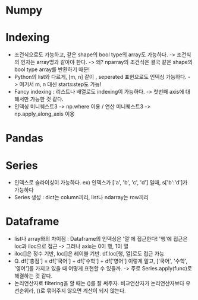# Numpy
 # Indexing
 - 조건식으로도 가능하고, 같은 shape의 bool type의 array도 가능하다. -> 조건식의 인자는 array명과 같아야 한다. -> 왜? nparray의 조건식은 결국 같은 shape의 bool type array를 반환하기 때문!
 - Python의 list와 다르게, [m, n] 같이 , seperated 표현으로도 인덱싱 가능하다. -> 여기서 m, n 대신 start:end:step도 가능!
 - Fancy indexing : 리스트나 배열로도 indexing이 가능하다. -> 첫번째 axis에 대해서만 가능한 것 같다.
 - 인덱싱 미니퀘스트3 -> np.where 이용 / 연산 미니퀘스트3 -> np.apply_along_axis 이용

# Pandas
 # Series
 - 인덱스로 슬라이싱이 가능하다. ex) 인덱스가 ['a', 'b', 'c', 'd'] 일때, s['b':'d']가 가능하다
 - Series 생성 : dict는 column끼리, list나 ndarray는 row끼리
 # Dataframe
 - list나 array와의 차이점 : Dataframe의 인덱싱은 '열'에 접근한다! '행'에 접근은 loc과 iloc으로 접근 -> 그러나 axis는 0이 행, 1이 열
 - iloc[]은 정수 기반, loc[]은 레이블 기반. df.loc[행, 열]로도 접근 가능
 - Q. df['총점'] = df['국어'] + df['수학'] + df['영어'] 이렇게 말고, ['국어', '수학', '영어']를 가지고 있을 때 어떻게 표현할 수 있을까. -> 주로 Series.apply(func)로 해결하는 것 같다.
 - 논리연산자로 filtering을 할 때는 ()를 잘 써주자. 비교연산자가 논리연산자보다 우선순위라, ()로 묶어주지 않으면 계산이 되지 않는다.